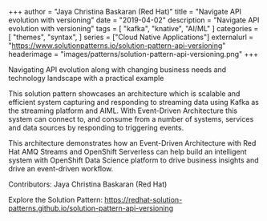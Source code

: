 +++
author = "Jaya Christina Baskaran (Red Hat)"
title = "Navigate API evolution with versioning"
date = "2019-04-02"
description = "Navigate API evolution with versioning"
tags = [
    "kafka", "knative", "AI/ML"
]
categories = [
    "themes",
    "syntax",
]
series = ["Cloud Native Applications"]
externalurl = "https://www.solutionpatterns.io/solution-pattern-api-versioning"
headerimage = "images/patterns/solution-pattern-api-versioning.png"
+++


Navigating API evolution along with changing business needs and technology landscape with a practical example

<!--more-->
This solution pattern showcases an architecture which is scalable and efficient system capturing and responding to streaming data using Kafka as the streaming platform and AIML. With Event-Driven Architecture this system can connect to, and consume from a number of systems, services and data sources by responding to triggering events.

This architecture demonstrates how an Event-Driven Architecture with Red Hat AMQ Streams and OpenShift Serverless can help build an intelligent system with OpenShift Data Science platform to drive business insights and drive an event-driven workflow.

Contributors: Jaya Christina Baskaran (Red Hat)

Explore the Solution Pattern: https://redhat-solution-patterns.github.io/solution-pattern-api-versioning